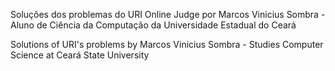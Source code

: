 Soluções dos problemas do URI Online Judge por Marcos Vinicius Sombra - Aluno de Ciência da Computação da Universidade Estadual do Ceará

Solutions of URI's problems by Marcos Vinicius Sombra - Studies Computer Science at Ceará State University
